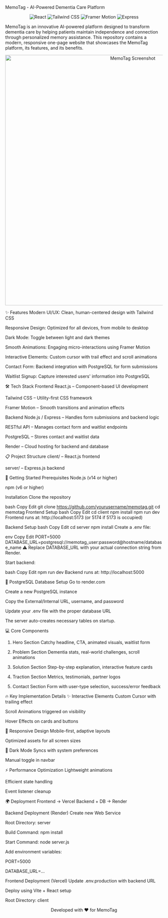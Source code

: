 MemoTag - AI-Powered Dementia Care Platform
<p align="center"> <img src="https://img.shields.io/badge/React-18.x-61DAFB?style=for-the-badge&logo=react&logoColor=white" alt="React" /> <img src="https://img.shields.io/badge/Tailwind_CSS-38B2AC?style=for-the-badge&logo=tailwind-css&logoColor=white" alt="Tailwind CSS" /> <img src="https://img.shields.io/badge/Framer_Motion-0055FF?style=for-the-badge&logo=framer&logoColor=white" alt="Framer Motion" /> <img src="https://img.shields.io/badge/Express-000000?style=for-the-badge&logo=express&logoColor=white" alt="Express" /> </p>
MemoTag is an innovative AI-powered platform designed to transform dementia care by helping patients maintain independence and connection through personalized memory assistance.
This repository contains a modern, responsive one-page website that showcases the MemoTag platform, its features, and its benefits.

<p align="center"> <img src="https://github.com/user-attachments/assets/6892fb2b-e314-4847-a2c0-e91a41d1b5a2" width="800" alt="MemoTag Screenshot" /> </p>
✨ Features
Modern UI/UX: Clean, human-centered design with Tailwind CSS

Responsive Design: Optimized for all devices, from mobile to desktop

Dark Mode: Toggle between light and dark themes

Smooth Animations: Engaging micro-interactions using Framer Motion

Interactive Elements: Custom cursor with trail effect and scroll animations

Contact Form: Backend integration with PostgreSQL for form submissions

Waitlist Signup: Capture interested users' information into PostgreSQL

🛠️ Tech Stack
Frontend
React.js – Component-based UI development

Tailwind CSS – Utility-first CSS framework

Framer Motion – Smooth transitions and animation effects

Backend
Node.js / Express – Handles form submissions and backend logic

RESTful API – Manages contact form and waitlist endpoints

PostgreSQL – Stores contact and waitlist data

Render – Cloud hosting for backend and database

📋 Project Structure
client/ – React.js frontend

server/ – Express.js backend

🚀 Getting Started
Prerequisites
Node.js (v14 or higher)

npm (v6 or higher)

Installation
Clone the repository

bash
Copy
Edit
git clone https://github.com/yourusername/memotag.git
cd memotag
Frontend Setup
bash
Copy
Edit
cd client
npm install
npm run dev
Frontend runs at: http://localhost:5173 (or 5174 if 5173 is occupied)

Backend Setup
bash
Copy
Edit
cd server
npm install
Create a .env file:

env
Copy
Edit
PORT=5000
DATABASE_URL=postgresql://memotag_user:password@hostname/database_name
⚠️ Replace DATABASE_URL with your actual connection string from Render.

Start backend:

bash
Copy
Edit
npm run dev
Backend runs at: http://localhost:5000

🧩 PostgreSQL Database Setup
Go to render.com

Create a new PostgreSQL instance

Copy the External/Internal URL, username, and password

Update your .env file with the proper database URL

The server auto-creates necessary tables on startup.

💻 Core Components
1. Hero Section
Catchy headline, CTA, animated visuals, waitlist form

2. Problem Section
Dementia stats, real-world challenges, scroll animations

3. Solution Section
Step-by-step explanation, interactive feature cards

4. Traction Section
Metrics, testimonials, partner logos

5. Contact Section
Form with user-type selection, success/error feedback

🔥 Key Implementation Details
✨ Interactive Elements
Custom Cursor with trailing effect

Scroll Animations triggered on visibility

Hover Effects on cards and buttons

📱 Responsive Design
Mobile-first, adaptive layouts

Optimized assets for all screen sizes

🌙 Dark Mode
Syncs with system preferences

Manual toggle in navbar

⚡ Performance Optimization
Lightweight animations

Efficient state handling

Event listener cleanup

🌍 Deployment
Frontend → Vercel
Backend + DB → Render

Backend Deployment (Render)
Create new Web Service

Root Directory: server

Build Command: npm install

Start Command: node server.js

Add environment variables:

PORT=5000

DATABASE_URL=...

Frontend Deployment (Vercel)
Update .env.production with backend URL

Deploy using Vite + React setup

Root Directory: client

<p align="center"> Developed with ❤️ for MemoTag </p>

